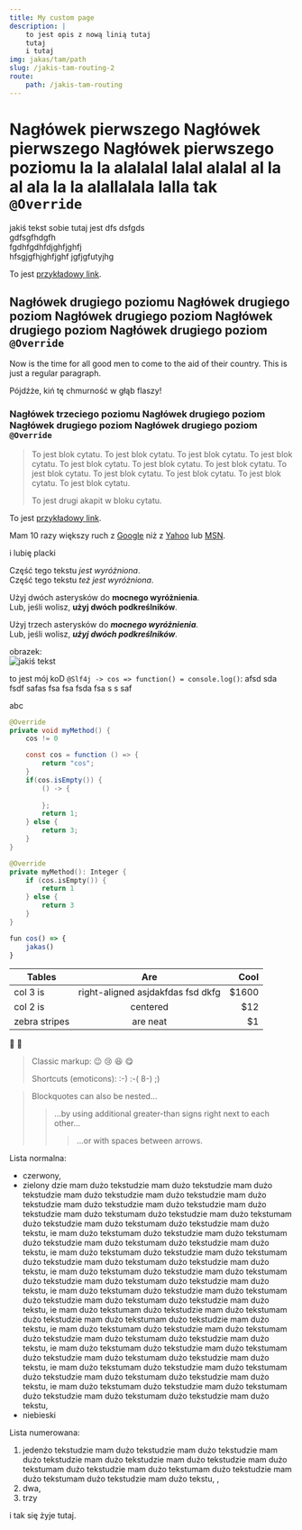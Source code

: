 ```yaml
---
title: My custom page
description: |
    to jest opis z nową linią tutaj 
    tutaj
    i tutaj
img: jakas/tam/path
slug: /jakis-tam-routing-2
route: 
    path: /jakis-tam-routing
---
```


# Nagłówek pierwszego Nagłówek pierwszego Nagłówek pierwszego poziomu la la alalalal lalal alalal al la al ala la la alallalala lalla tak `@Override`

jakiś tekst sobie tutaj jest dfs dsfgds  
gdfsgfhdgfh  
fgdhfgdhfdjghfjghfj  
hfsgjgfhjghfjghf
jgfjgfutyjhg


To jest [przykładowy link](http://przykład.pl/ "Z Tytułem"). 

## Nagłówek drugiego poziomu Nagłówek drugiego poziom  Nagłówek drugiego poziom  Nagłówek drugiego poziom  Nagłówek drugiego poziom  `@Override`

Now is the time for all good men to come to
the aid of their country. This is just a
regular paragraph.

Pójdźże, kiń tę chmurność w głąb flaszy!

### Nagłówek trzeciego poziomu Nagłówek drugiego poziom  Nagłówek drugiego poziom  Nagłówek drugiego poziom  `@Override`

> To jest blok cytatu. To jest blok cytatu. To jest blok cytatu. To jest blok cytatu. To jest blok cytatu. To jest blok cytatu. To jest blok cytatu. To jest blok cytatu. To jest blok cytatu. To jest blok cytatu. To jest blok cytatu. To jest blok cytatu.
>
> To jest drugi akapit w bloku cytatu.


To jest [przykładowy link](http://przykład.pl/ "Z Tytułem"). 
  
Mam 10 razy większy ruch z [Google][1] niż
z [Yahoo][2] lub [MSN][3].

[1]: http://google.com/        "Google"
[2]: http://search.yahoo.com/  "Yahoo Search"
[3]: http://search.msn.com/    "MSN Search"

i lubię placki 

Część tego tekstu *jest wyróżniona*.  
Część tego tekstu _też jest wyróżniona_.

Użyj dwóch asterysków do **mocnego wyróżnienia**.  
Lub, jeśli wolisz, __użyj dwóch podkreślników__.

Użyj trzech asterysków do ***mocnego wyróżnienia***.  
Lub, jeśli wolisz, ___użyj dwóch podkreślników___.

obrazek:   
![jakiś tekst](/ekonomicznykod/images/header/header-big-2.jpg "typuł")

to jest mój koD `@Slf4j -> cos => function() = console.log()`:   afsd sda  
 fsdf safas fsa fsa
  fsda fsa s s saf

abc

<Test>

```java 
@Override
private void myMethod() {
    cos != 0

    const cos = function () => {
        return "cos";
    }
    if(cos.isEmpty()) {
        () -> {
            
        };
        return 1;
    } else {
        return 3;
    }
}
``` 
```kotlin
@Override
private myMethod(): Integer {
    if (cos.isEmpty()) {
        return 1
    } else {
        return 3
    }
}
```
```typescript
fun cos() => {
    jakas()
}
```



| Tables        | Are           | Cool  |
| ------------- |:-------------:| -----:|
| col 3 is      | right-aligned asjdakfdas fsd dkfg | $1600 |
| col 2 is      | centered      |   $12 |
| zebra stripes | are neat      |    $1 |


:tada: :100:


> Classic markup: :wink: :cry: :laughing: :yum:
>
> Shortcuts (emoticons): :-) :-( 8-) ;)



> Blockquotes can also be nested...
>> ...by using additional greater-than signs right next to each other...
> > > ...or with spaces between arrows.



Lista normalna: 
- czerwony, 
- zielony dzie mam dużo tekstudzie mam dużo tekstudzie mam dużo tekstudzie mam dużo tekstudzie mam dużo tekstudzie mam dużo tekstudzie mam dużo tekstudzie mam dużo tekstudzie mam dużo tekstudzie mam dużo tekstumam dużo tekstudzie mam dużo tekstumam dużo tekstudzie mam dużo tekstumam dużo tekstudzie mam dużo tekstu, ie mam dużo tekstumam dużo tekstudzie mam dużo tekstumam dużo tekstudzie mam dużo tekstumam dużo tekstudzie mam dużo tekstu, ie mam dużo tekstumam dużo tekstudzie mam dużo tekstumam dużo tekstudzie mam dużo tekstumam dużo tekstudzie mam dużo tekstu, ie mam dużo tekstumam dużo tekstudzie mam dużo tekstumam dużo tekstudzie mam dużo tekstumam dużo tekstudzie mam dużo tekstu, ie mam dużo tekstumam dużo tekstudzie mam dużo tekstumam dużo tekstudzie mam dużo tekstumam dużo tekstudzie mam dużo tekstu, ie mam dużo tekstumam dużo tekstudzie mam dużo tekstumam dużo tekstudzie mam dużo tekstumam dużo tekstudzie mam dużo tekstu, ie mam dużo tekstumam dużo tekstudzie mam dużo tekstumam dużo tekstudzie mam dużo tekstumam dużo tekstudzie mam dużo tekstu, ie mam dużo tekstumam dużo tekstudzie mam dużo tekstumam dużo tekstudzie mam dużo tekstumam dużo tekstudzie mam dużo tekstu, ie mam dużo tekstumam dużo tekstudzie mam dużo tekstumam dużo tekstudzie mam dużo tekstumam dużo tekstudzie mam dużo tekstu, ie mam dużo tekstumam dużo tekstudzie mam dużo tekstumam dużo tekstudzie mam dużo tekstumam dużo tekstudzie mam dużo tekstu, 
- niebieski

Lista numerowana: 
1. jedenżo tekstudzie mam dużo tekstudzie mam dużo tekstudzie mam dużo tekstudzie mam dużo tekstudzie mam dużo tekstudzie mam dużo tekstumam dużo tekstudzie mam dużo tekstumam dużo tekstudzie mam dużo tekstumam dużo tekstudzie mam dużo tekstu, , 
2. dwa, 
3. trzy

i tak się żyje tutaj.